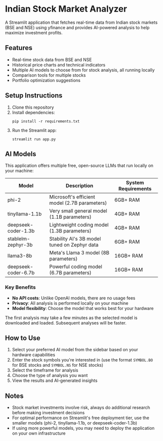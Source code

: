 # Indian Stock Market Analyzer

A Streamlit application that fetches real-time data from Indian stock markets (BSE and NSE) using yfinance and provides AI-powered analysis to help maximize investment profits.

## Features

- Real-time stock data from BSE and NSE
- Historical price charts and technical indicators
- Multiple AI models to choose from for stock analysis, all running locally
- Comparison tools for multiple stocks
- Portfolio optimization suggestions

## Setup Instructions

1. Clone this repository
2. Install dependencies:
   ```
   pip install -r requirements.txt
   ```
3. Run the Streamlit app:
   ```
   streamlit run app.py
   ```

## AI Models

This application offers multiple free, open-source LLMs that run locally on your machine:

| Model | Description | System Requirements |
|-------|-------------|---------------------|
| phi-2 | Microsoft's efficient model (2.7B parameters) | 6GB+ RAM |
| tinyllama-1.1b | Very small general model (1.1B parameters) | 4GB+ RAM |
| deepseek-coder-1.3b | Lightweight coding model (1.3B parameters) | 4GB+ RAM |
| stablelm-zephyr-3b | Stability AI's 3B model tuned on Zephyr data | 6GB+ RAM |
| llama3-8b | Meta's Llama 3 model (8B parameters) | 16GB+ RAM |
| deepseek-coder-6.7b | Powerful coding model (6.7B parameters) | 16GB+ RAM |

### Key Benefits

- **No API costs**: Unlike OpenAI models, there are no usage fees
- **Privacy**: All analysis is performed locally on your machine
- **Model flexibility**: Choose the model that works best for your hardware

The first analysis may take a few minutes as the selected model is downloaded and loaded. Subsequent analyses will be faster.

## How to Use

1. Select your preferred AI model from the sidebar based on your hardware capabilities
2. Enter the stock symbols you're interested in (use the format `SYMBOL.BO` for BSE stocks and `SYMBOL.NS` for NSE stocks)
3. Select the timeframe for analysis
4. Choose the type of analysis you want
5. View the results and AI-generated insights

## Notes

- Stock market investments involve risk, always do additional research before making investment decisions
- For optimal performance on Streamlit's free deployment tier, use the smaller models (phi-2, tinyllama-1.1b, or deepseek-coder-1.3b)
- If using more powerful models, you may need to deploy the application on your own infrastructure 